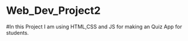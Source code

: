 # Web_Dev_Project2
#In this Project I am using HTML,CSS and JS for making an Quiz App for students.
